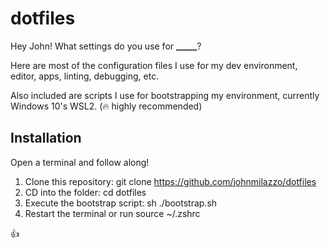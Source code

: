 # dotfiles

Hey John! What settings do you use for **\_\_\_\_\_**?

Here are most of the configuration files I use for my dev environment, editor, apps, linting, debugging, etc.

Also included are scripts I use for bootstrapping my environment, currently Windows 10's WSL2. (🔥 highly recommended)

## Installation

Open a terminal and follow along!

1. Clone this repository: git clone https://github.com/johnmilazzo/dotfiles
2. CD into the folder: cd dotfiles
3. Execute the bootstrap script: sh ./bootstrap.sh
4. Restart the terminal or run source ~/.zshrc

👍
